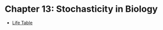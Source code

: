 # Chapter 13: Stochasticity in Biology
- [Life Table](https://github.com/EducationShinyAppTeam/Life_Table)
